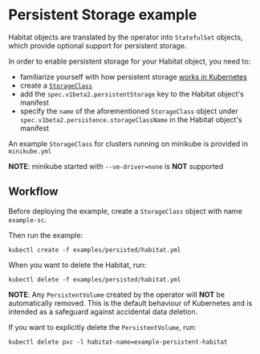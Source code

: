 # Persistent Storage example

Habitat objects are translated by the operator into `StatefulSet` objects, which
provide optional support for persistent storage.

In order to enable persistent storage for your Habitat object, you need to:

* familiarize yourself with how persistent storage [works in
Kubernetes](https://kubernetes.io/docs/concepts/storage/persistent-volumes/)
* create a
[`StorageClass`](https://kubernetes.io/docs/concepts/storage/storage-classes/)
* add the `spec.v1beta2.persistentStorage` key to the Habitat object's manifest
* specify the `name` of the aforementioned `StorageClass` object under
`spec.v1beta2.persistence.storageClassName` in the Habitat object's manifest

An example `StorageClass` for clusters running on minikube is provided in
`minikube.yml`

**NOTE**: minikube started with `--vm-driver=none` is **NOT**
supported

## Workflow

Before deploying the example, create a `StorageClass` object with name
`example-sc`.

Then run the example:

    kubectl create -f examples/persisted/habitat.yml

When you want to delete the Habitat, run:

    kubectl delete -f examples/persisted/habitat.yml

**NOTE**: Any `PersistentVolume` created by the operator will **NOT** be
automatically removed. This is the default behaviour of Kubernetes and is
intended as a safeguard against accidental data deletion.

If you want to explicitly delete the `PersistentVolume`, run:

    kubectl delete pvc -l habitat-name=example-persistent-habitat

